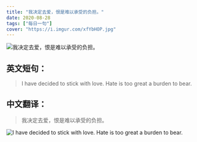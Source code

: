 ```yaml
---
title: "我决定去爱，恨是难以承受的负担。"
date: 2020-08-28
tags: ["每日一句"]
cover: "https://i.imgur.com/xfYbHOP.jpg"
---
```


![我决定去爱，恨是难以承受的负担。](https://i.imgur.com/TRxhYpm.jpg)

## 英文短句：
> I have decided to stick with love. Hate is too great a burden to bear.

<!--more-->

## 中文翻译：
> 我决定去爱，恨是难以承受的负担。

![I have decided to stick with love. Hate is too great a burden to bear.](https://i.imgur.com/wbPVMvY.jpg)

